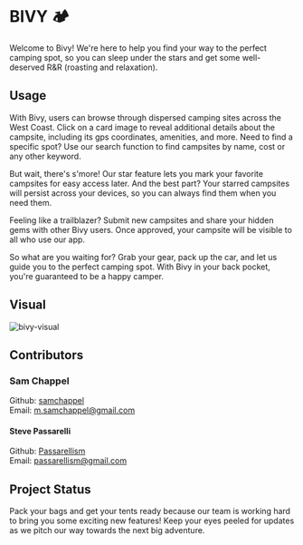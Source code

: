 # BIVY 🏕️

Welcome to Bivy! We're here to help you find your way to the perfect camping spot, so you can sleep under the stars and get some well-deserved R&R (roasting and relaxation).


## Usage

With Bivy, users can browse through dispersed camping sites across the West Coast. Click on a card image to reveal additional details about the campsite, including its gps coordinates, amenities, and more. Need to find a specific spot? Use our search function to find campsites by name, cost or any other keyword.

But wait, there's s'more! Our star feature lets you mark your favorite campsites for easy access later. And the best part? Your starred campsites will persist across your devices, so you can always find them when you need them. 

Feeling like a trailblazer? Submit new campsites and share your hidden gems with other Bivy users. Once approved, your campsite will be visible to all who use our app.

So what are you waiting for? Grab your gear, pack up the car, and let us guide you to the perfect camping spot. With Bivy in your back pocket, you're guaranteed to be a happy camper.

## Visual

![bivy-visual](https://github.com/samchappel/bivy/blob/main/public/bivy-visual3.gif)


## Contributors

### Sam Chappel
Github: <a href="https://github.com/samchappel">samchappel</a><br>
Email: <a href="mailto:m.samchappel@gmail.com">m.samchappel@gmail.com</a>

#### Steve Passarelli
Github: <a href="https://github.com/Passarellism">Passarellism</a><br>
Email: <a href="mailto:passarellism@gmail.com">passarellism@gmail.com</a>

## Project Status
Pack your bags and get your tents ready because our team is working hard to bring you some exciting new features! Keep your eyes peeled for updates as we pitch our way towards the next big adventure.